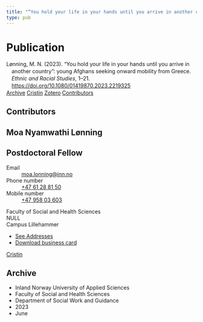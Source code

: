 ```yaml
---
title: "“You hold your life in your hands until you arrive in another country”: young Afghans seeking onward mobility from Greece"
type: pub
---
```

<h1>Publication</h1>
<article id="csl-bib-container-JCI5EG5A" class="csl-bib-container">
  <div class="csl-bib-body" style="line-height: 1.35; padding-left: 1em; text-indent:-1em;">
  <div class="csl-entry">L&#xF8;nning, M. N. (2023). &#x201C;You hold your life in your hands until you arrive in another country&#x201D;: young Afghans seeking onward mobility from Greece. <i>Ethnic and Racial Studies</i>, 1&#x2013;21. <a href="https://doi.org/10.1080/01419870.2023.2219325">https://doi.org/10.1080/01419870.2023.2219325</a></div>
</div>
  <div class="csl-bib-buttons">
    <a href="#taxonomy-article-JCI5EG5A" class="csl-bib-button">Archive</a>
    <a href="https://app.cristin.no/results/show.jsf?id=2159206" alt="Cristin URL" class="csl-bib-button">Cristin</a>
    <a href="http://zotero.org/groups/5022929/items/JCI5EG5A" alt="Zotero URL" class="csl-bib-button">Zotero</a>
    <a href="#contributors-article-JCI5EG5A" class="csl-bib-button">Contributors</a>
  </div>
  <div id="csl-bib-meta-container-JCI5EG5A"></div>
</article>
<div id="csl-bib-meta-JCI5EG5A" class="csl-bib-meta">
  <article id="contributors-article-JCI5EG5A" class="contributors-article">
    <h1>Contributors</h1>
    <div class="personas">
<div class="vrtx-hinn-person-card">
<div class="photo">
<i class="lar la-user-circle missing-person"></i>
</div>
<div class="info">
<hgroup><h1>Moa Nyamwathi Lønning</h1>
<h2>Postdoctoral Fellow</h2>
</hgroup><dl>
<dt>Email</dt>
<dd>
<a href="mailto:moa.lonning@inn.no">moa.lonning@inn.no</a>
</dd>
<dt>Phone number</dt>
<dd><a href="tel:+4761288150">
+47 61 28 81 50
</a></dd>
<dt>Mobile number</dt>
<dd><a href="tel:+4795803603">
+47 958 03 603
</a></dd>
</dl>
<p>
Faculty of Social and Health Sciences<br>
NULL<br>
Campus Lillehammer
</p>
<ul class="vrtx-hinn-links">
<li><a href="https://www.inn.no/english/find-an-employee/moa-lonning.html#vrtx-hinn-addresses">See Addresses</a></li>
<li><a href="https://www.inn.no/english/find-an-employee/moa-lonning.html?vrtx=vcf">Download business card</a></li>
</ul>
</div>
</div>
<a href="https://app.cristin.no/persons/show.jsf?id=526986" alt="Cristin URL" class="personas-cristin">Cristin</a>
</div>
  </article>
  <article id="taxonomy-article-JCI5EG5A" class="taxonomy-article">
    <h1>Archive</h1>
    <ul>
      <li>Inland Norway University of Applied Sciences</li>
      <li>Faculty of Social and Health Sciences</li>
      <li>Department of Social Work and Guidance</li>
      <li>2023</li>
      <li>June</li>
    </ul>
  </article>
</div>
